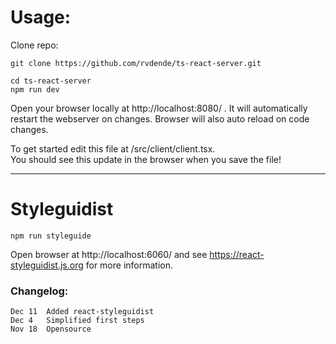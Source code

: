 
# Usage:

Clone repo:
```
git clone https://github.com/rvdende/ts-react-server.git
```

```
cd ts-react-server
npm run dev
```

Open your browser locally at http://localhost:8080/ . It will automatically restart the webserver on changes. Browser will also auto reload on code changes.

To get started edit this file at /src/client/client.tsx. <br />
You should see this update in the browser when you save the file!

---

# Styleguidist

```
npm run styleguide
```

Open browser at http://localhost:6060/ and see https://react-styleguidist.js.org for more information.

### Changelog:
```
Dec 11  Added react-styleguidist 
Dec 4   Simplified first steps
Nov 18  Opensource
```